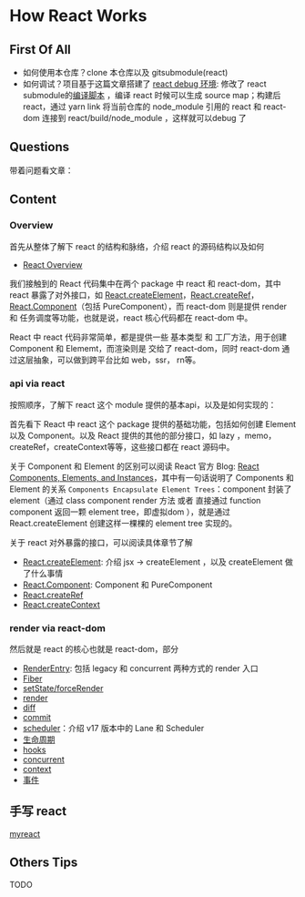 # How React Works

## First Of All

* 如何使用本仓库？clone 本仓库以及 gitsubmodule(react)
* 如何调试？项目基于这篇文章搭建了 [react debug 环境](https://juejin.cn/post/7126501202866470949): 修改了 react submodule的[编译脚本](./react/scripts/rollup/build.js) ，编译 react 时候可以生成 source map；构建后react，通过 yarn link 将当前仓库的 node_module 引用的 react 和 react-dom 连接到 react/build/node_module ，这样就可以debug 了

## Questions

带着问题看文章：

## Content

### Overview

首先从整体了解下 react 的结构和脉络，介绍 react 的源码结构以及如何

* [React Overview](./articles/overview.md)

我们接触到的 React 代码集中在两个 package 中 react 和 react-dom，其中 react 暴露了对外接口，如 [React.createElement](./articles/React.createElement.md)，[React.createRef](./articles/React.createRef.md)，[React.Component](./articles/React.Component.md)（包括 PureComponent），而 react-dom 则是提供 render 和 任务调度等功能，也就是说，react 核心代码都在 react-dom 中。

React 中 react 代码非常简单，都是提供一些 基本类型 和 工厂方法，用于创建 Component 和 Elememt，而渲染则是 交给了 react-dom，同时 react-dom 通过这层抽象，可以做到跨平台比如 web，ssr， rn等。

### api via react

按照顺序，了解下 react 这个 module 提供的基本api，以及是如何实现的：

首先看下 React 中  react 这个 package 提供的基础功能，包括如何创建 Element 以及 Component。以及 React 提供的其他的部分接口，如 lazy ，memo，createRef，createContext等等，这些接口都在 react 源码中。

关于 Component 和 Element 的区别可以阅读 React 官方 Blog: [React Components, Elements, and Instances](https://reactjs.org/blog/2015/12/18/react-components-elements-and-instances.html)，其中有一句话说明了 Components 和 Element  的关系 `Components Encapsulate Element Trees`：component 封装了 element（通过 class component render 方法 或者 直接通过 function component 返回一颗 element tree，即虚拟dom ），就是通过 React.createElement 创建这样一棵棵的 element tree 实现的。

关于 react 对外暴露的接口，可以阅读具体章节了解

* [React.createElement](./articles/React.createElement.md): 介绍 jsx -> createElement ，以及 createElement 做了什么事情
* [React.Component](./articles/React.Component.md): Component 和 PureComponent
* [React.createRef](./articles/React.createRef.md)
* [React.createContext](./articles/React.createContext.md)

### render via react-dom

然后就是 react 的核心也就是 react-dom，部分

* [RenderEntry](./articles/entry.md): 包括 legacy 和 concurrent 两种方式的 render 入口
* [Fiber](./articles/fiber_struct.md)
* [setState/forceRender](./articles/schedule.md)
* [render](./articles/render.md)
* [diff](./articles/diff.md)
* [commit](./articles/commit.md)
* [scheduler](./articles/scheduler.md)：介绍 v17 版本中的 Lane 和 Scheduler
* [生命周期](./articles/lifecycle.md)
* [hooks](./articles/hooks.md)
* [concurrent](./articles/concurrent.md)
* [context](./articles/context.md)
* [事件](./articles/events.md)

## 手写 react

[myreact](./articles/myreact.md)

## Others Tips

TODO
